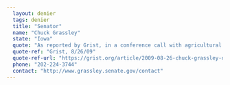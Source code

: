 ```yaml
---
  layout: denier
  tags: denier
  title: "Senator"
  name: "Chuck Grassley"
  state: "Iowa"
  quote: "As reported by Grist, in a conference call with agricultural reporters, Sen. Grassley said: \"And so, not being a scientist, I don’t know exactly where to say only those things that are really quantifiable, and temperature has risen. But the scientific aspect that I still reserving judgment on is the extent to which it’s manmade or natural.\""
  quote-ref: "Grist, 8/26/09"
  quote-ref-url: "https://grist.org/article/2009-08-26-chuck-grassley-does-not-believe-in-the-threat-of-anthropogenic-c/"
  phone: "202-224-3744"
  contact: "http://www.grassley.senate.gov/contact"
---
```

